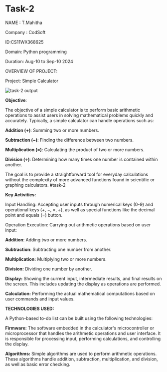 
# Task-2

NAME : T.Mahitha

Company : CodSoft

ID:CS11WX368625

Domain: Python programming

Duration: Aug-10 to Sep-10 2024

OVERVIEW OF PROJECT:

Project: Simple Calculator

![task-2 output](https://github.com/user-attachments/assets/1d8dad1a-1456-47bd-8432-b3bb78519f2d)


**Objective**:

The objective of a simple calculator is to perform basic arithmetic operations to assist users in solving mathematical problems quickly and accurately. Typically, a simple calculator can handle operations such as:

**Addition (+)**: Summing two or more numbers.

**Subtraction (−)**: Finding the difference between two numbers.

**Multiplication (×)**: Calculating the product of two or more numbers.

**Division (÷)**: Determining how many times one number is contained within another.

The goal is to provide a straightforward tool for everyday calculations without the complexity of more advanced functions found in scientific or graphing calculators. #task-2


**Key Activities:**

Input Handling: Accepting user inputs through numerical keys (0-9) and operational keys (+, −, ×, ÷), as well as special functions like the decimal point and equals (=) button.

Operation Execution: Carrying out arithmetic operations based on user input:

**Addition**: Adding two or more numbers.

**Subtraction**: Subtracting one number from another.

**Multiplication:** Multiplying two or more numbers.

**Division:** Dividing one number by another.

**Display:** Showing the current input, intermediate results, and final results on the screen. This includes updating the display as operations are performed.

**Calculation:** Performing the actual mathematical computations based on user commands and input values.


**TECHNOLOGIES USED:**

A Python-based to-do list can be built using the following technologies:

**Firmware:** The software embedded in the calculator's microcontroller or microprocessor that handles the arithmetic operations and user interface. It is responsible for processing input, performing calculations, and controlling the display.

**Algorithms:** Simple algorithms are used to perform arithmetic operations. These algorithms handle addition, subtraction, multiplication, and division, as well as basic error checking.
